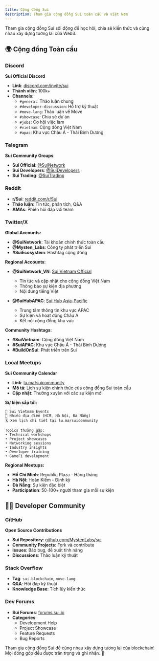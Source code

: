 ```yaml
---
title: Cộng đồng Sui
description: Tham gia cộng đồng Sui toàn cầu và Việt Nam
---
```


Tham gia cộng đồng Sui sôi động để học hỏi, chia sẻ kiến thức và cùng nhau xây dựng tương lai của Web3.

## 🌍 Cộng đồng Toàn cầu

### Discord
**Sui Official Discord**
- **Link**: [discord.com/invite/sui](https://discord.com/invite/sui)
- **Thành viên**: 100k+
- **Channels**:
  - `#general`: Thảo luận chung
  - `#developer-discussion`: Hỗ trợ kỹ thuật
  - `#move-lang`: Thảo luận về Move
  - `#showcase`: Chia sẻ dự án
  - `#jobs`: Cơ hội việc làm
  - `#vietnam`: Cộng đồng Việt Nam
  - `#apac`: Khu vực Châu Á - Thái Bình Dương

### Telegram
**Sui Community Groups**
- **Sui Official**: [@SuiNetwork](https://t.me/SuiNetwork)
- **Sui Developers**: [@SuiDevelopers](https://t.me/SuiDevelopers)
- **Sui Trading**: [@SuiTrading](https://t.me/SuiTrading)

### Reddit
- **r/Sui**: [reddit.com/r/Sui](https://reddit.com/r/Sui)
- **Thảo luận**: Tin tức, phân tích, Q&A
- **AMAs**: Phiên hỏi đáp với team

### Twitter/X
**Global Accounts:**
- **@SuiNetwork**: Tài khoản chính thức toàn cầu
- **@Mysten_Labs**: Công ty phát triển Sui
- **#SuiEcosystem**: Hashtag cộng đồng

**Regional Accounts:**
- **@SuiNetwork_VN**: [Sui Vietnam Official](https://x.com/suinetwork_vn)
  - Tin tức và cập nhật cho cộng đồng Việt Nam
  - Thông báo sự kiện địa phương
  - Nội dung tiếng Việt
  
- **@SuiHubAPAC**: [Sui Hub Asia-Pacific](https://x.com/suihubapac)
  - Trung tâm thông tin khu vực APAC
  - Sự kiện và hoạt động Châu Á
  - Kết nối cộng đồng khu vực

**Community Hashtags:**
- **#SuiVietnam**: Cộng đồng Việt Nam
- **#SuiAPAC**: Khu vực Châu Á - Thái Bình Dương
- **#BuildOnSui**: Phát triển trên Sui


### Local Meetups

**Sui Community Calendar**
- **Link**: [lu.ma/suicommunity](https://lu.ma/suicommunity)
- **Mô tả**: Lịch sự kiện chính thức của cộng đồng Sui toàn cầu
- **Cập nhật**: Thường xuyên với các sự kiện mới

**Sự kiện sắp tới:**
```
📅 Sui Vietnam Events
📍 Nhiều địa điểm (HCM, Hà Nội, Đà Nẵng)
🗓️ Xem lịch chi tiết tại lu.ma/suicommunity

Topics thường gặp:
• Technical workshops
• Project showcases  
• Networking sessions
• Industry insights
• Developer training
• GameFi development
```

**Regional Meetups:**
- **Hồ Chí Minh**: Republic Plaza - Hàng tháng
- **Hà Nội**: Hoàn Kiếm - Định kỳ
- **Đà Nẵng**: Sự kiện đặc biệt
- **Participation**: 50-100+ người tham gia mỗi sự kiện

## 👨‍💻 Developer Community

### GitHub
**Open Source Contributions**
- **Sui Repository**: [github.com/MystenLabs/sui](https://github.com/MystenLabs/sui)
- **Community Projects**: Fork và contribute
- **Issues**: Báo bug, đề xuất tính năng
- **Discussions**: Thảo luận kỹ thuật

### Stack Overflow
- **Tag**: `sui-blockchain`, `move-lang`
- **Q&A**: Hỏi đáp kỹ thuật
- **Knowledge Base**: Tích lũy kiến thức

### Dev Forums
- **Sui Forums**: [forums.sui.io](https://forums.sui.io)
- **Categories**:
  - Development Help
  - Project Showcase
  - Feature Requests
  - Bug Reports

<!-- ## 🎓 Educational Resources

### YouTube Channels
**Sui Official**
- **Sui Network**: Tutorials chính thức
- **Mysten Labs**: Technical deep dives
- **Community Channels**: Hướng dẫn từ cộng đồng

**Vietnamese Content**
- **Sui Vietnam**: Hướng dẫn tiếng Việt
- **Blockchain VN**: Phân tích ecosystem
- **Dev Tutorials**: Lập trình Move

### Medium Publications
- **Mysten Labs Blog**: [mystenlabs.com/blog](https://mystenlabs.com/blog)
- **Sui Developer Blog**: Technical articles
- **Community Posts**: Chia sẻ kinh nghiệm

### Podcasts
- **The Sui Show**: Official podcast
- **Move Language Talks**: Technical discussions
- **Vietnamese Podcasts**: Nội dung tiếng Việt -->

<!-- ## 🏆 Events & Hackathons

### Sui Overflow
**Quarterly Hackathon**
```
🏆 Sui Overflow 2024
💰 Prize Pool: $100,000+
📅 Duration: 4 weeks
🎯 Categories:
  • DeFi Innovation
  • Gaming & Metaverse
  • Infrastructure Tools
  • Social Impact

Prizes:
🥇 Grand Prize: $25,000
🥈 Category Winners: $10,000
🥉 Community Choice: $5,000
```

### Local Events
**Vietnam Tech Events**
- **Blockchain Week Vietnam**
- **DevFest Ho Chi Minh**
- **Startup Weekend**
- **University Workshops**

### Conferences
- **Sui Basecamp**: Annual developer conference
- **Move Language Summit**: Technical deep dive
- **Web3 Vietnam**: Local blockchain conference

## 💼 Job Opportunities

### Official Careers
**Mysten Labs Jobs**
- **Positions**: Engineers, Researchers, DevRel
- **Locations**: Remote, Palo Alto, New York
- **Apply**: [mystenlabs.com/careers](https://mystenlabs.com/careers)

### Ecosystem Jobs
**Partner Companies**
- **Cetus Protocol**: DeFi team
- **Turbos Finance**: Trading platform
- **Clutchy**: NFT marketplace
- **Community Projects**: Various roles

### Freelance Opportunities
```typescript
// Example: Move developer needed
{
  "position": "Senior Move Developer",
  "company": "DeFi Startup",
  "location": "Remote",
  "requirements": [
    "2+ years Move experience",
    "DeFi protocol knowledge",
    "Sui ecosystem familiarity"
  ],
  "salary": "$80k - $150k USD"
}
```

## 🎯 Special Interest Groups

### Move Language SIG
- **Focus**: Language development
- **Members**: Core developers, researchers
- **Activities**: RFCs, language design
- **Meetings**: Weekly calls

### DeFi Builders
- **Focus**: Financial applications
- **Projects**: AMMs, lending, derivatives
- **Collaboration**: Shared libraries, standards
- **Resources**: Best practices, audits

### Gaming Guild
- **Focus**: On-chain games
- **Projects**: Game engines, assets, tournaments
- **Community**: Players, developers, investors
- **Events**: Gaming competitions

### NFT Creators
- **Focus**: Digital art, collectibles
- **Tools**: Minting platforms, marketplaces
- **Support**: Artist onboarding, marketing
- **Showcases**: Featured collections

## 🤝 Community Guidelines

### Code of Conduct
```markdown
## Sui Community Values

🤝 **Respect**: Treat everyone with respect
🔍 **Curiosity**: Ask questions, learn together  
🚀 **Innovation**: Share ideas and experiments
🌍 **Inclusivity**: Welcome all backgrounds
📚 **Knowledge**: Help others learn and grow
```

### Contribution Guidelines
- **Be helpful**: Answer questions when you can
- **Stay on-topic**: Keep discussions relevant
- **No spam**: Avoid promotional content
- **Fact-check**: Share accurate information
- **Give credit**: Acknowledge others' work

## 📱 Community Tools

### Bots & Automation
```typescript
// Discord bot example
const suiBot = {
  commands: [
    '/price': 'Get SUI token price',
    '/gas': 'Check network gas fees', 
    '/docs': 'Search documentation',
    '/faucet': 'Get testnet tokens'
  ],
  features: [
    'Transaction alerts',
    'New project announcements',
    'Event reminders',
    'Role management'
  ]
}
```

### Community Dashboards
- **Member statistics**
- **Activity tracking**
- **Project submissions**
- **Event calendar**

## 🎁 Community Rewards

### Contribution Recognition
- **Community Badges**: Discord roles
- **NFT Rewards**: Special collections
- **Sui Tokens**: Bug bounties, contributions
- **Conference Tickets**: Free passes

### Ambassador Program
```
🌟 Sui Ambassador Benefits:
• Early access to features
• Direct line to core team
• Speaking opportunities  
• Exclusive merchandise
• Community governance voting

Requirements:
• Active community member
• Technical knowledge
• Content creation
• Event organization
```

## 📊 Community Metrics

### Growth Statistics
- **Discord Members**: 100,000+
- **Telegram Groups**: 50,000+
- **GitHub Stars**: 15,000+
- **Twitter Followers**: 500,000+

### Engagement Metrics
- **Daily Active Users**: 10,000+
- **Monthly Events**: 20+
- **Content Creation**: 100+ posts/week
- **Developer Activity**: 500+ commits/week

## 🔮 Future Initiatives

### Planned Programs
- **Sui University**: Educational platform
- **Grant Programs**: Funding for projects
- **Mentorship**: Experienced dev guidance
- **Localization**: Multi-language support

### Community Wishlist
- **Mobile apps**: Community platforms
- **Real-time chat**: In-app messaging
- **Project directory**: Searchable database
- **Skill matching**: Connect collaborators -->

Tham gia cộng đồng Sui để cùng nhau xây dựng tương lai của blockchain! Mọi đóng góp đều được trân trọng và ghi nhận. 🚀 